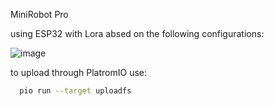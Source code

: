 MiniRobot Pro 


using ESP32 with Lora absed on the following configurations:


![image](https://github.com/user-attachments/assets/6cf0427e-475e-4988-87b8-b4b2e99a96ad)


to upload through PlatromIO use:

```bash
  pio run --target uploadfs
```
